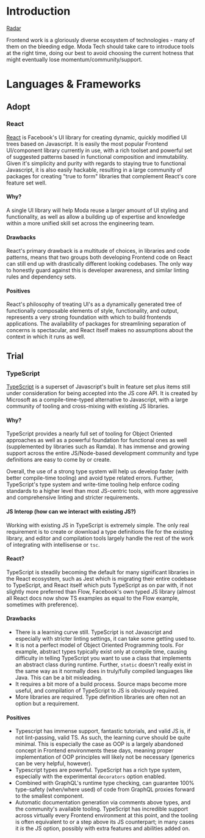 # Introduction
[Radar](https://radar.thoughtworks.com/?sheetId=https%3A%2F%2Fraw.githubusercontent.com%2FModaOperandi%2Fagora%2Fmaster%2Fcsv%2Ffrontend.csv)

Frontend work is a gloriously diverse ecosystem of technologies - many of them on the bleeding edge. Moda Tech should take care to introduce tools at the right time, doing our best to avoid choosing the current hotness that might eventually lose momentum/community/support.

# Languages & Frameworks

## Adopt

### React

[React](https://reactjs.org/) is Facebook's UI library for creating dynamic, quickly modified UI trees based on
Javascript. It is easily the most popular Frontend UI/component library currently in use, with a rich toolset and
powerful set of suggested patterns based in functional composition and immutability. Given it's simplicity and purity
with regards to staying true to functional Javascript, it is also easily hackable, resulting in a large community
of packages for creating "true to form" libraries that complement React's core feature set well.

#### Why?

A single UI library will help Moda reuse a larger amount of UI styling and functionality, as well as allow
a building up of expertise and knowledge within a more unified skill set across the engineering team.

#### Drawbacks

React's primary drawback is a multitude of choices, in libraries and code patterns, means that two groups
both developing Frontend code on React can still end up with drastically different looking codebases.
The only way to honestly guard against this is developer awareness, and similar linting rules and dependency sets.

#### Positives

React's philosophy of treating UI's as a dynamically generated tree of functionally composable elements
of style, functionality, and output, represents a very strong foundation with which to build frontends
applications. The availability of packages for streamlining separation of concerns is spectacular, and
React itself makes no assumptions about the context in which it runs as well.

## Trial

### TypeScript

[TypeScript](https://www.typescriptlang.org) is a superset of Javascript's built in feature set plus items still under
consideration for being accepted into the JS core API. It is created by Microsoft as a compile-time-typed alternative
to Javascript, with a large community of tooling and cross-mixing with existing JS libraries.

#### Why?

TypeScript provides a nearly full set of tooling for Object Oriented approaches as well as a powerful foundation for
functional ones as well (supplemented by libraries such as Ramda). It has immense and growing support across the entire
JS/Node-based development community and type definitions are easy to come by or create.

Overall, the use of a strong type system will help us develop faster (with better compile-time tooling) and avoid
type related errors. Further, TypeScript's type system and write-time tooling help enforce coding standards to a
higher level than most JS-centric tools, with more aggressive and comprehensive linting and stricter requirements.

#### JS Interop (how can we interact with existing JS?)

Working with existing JS in TypeScript is extremely simple. The only real requirement is to create or download a type
definitions file for the existing library, and editor and compilation tools largely handle the rest of the work of
integrating with intellisense or `tsc`.

#### React?

TypeScript is steadily becoming the default for many significant libraries in the React ecosystem, such as Jest which
is migrating their entire codebase to TypeScript, and React itself which puts TypeScript as on par with, if not slightly
more preferred than Flow, Facebook's own typed JS library (almost all React docs now show TS examples as equal to the Flow
example, sometimes with preference).

#### Drawbacks

- There is a learning curve still.
TypeScript is not Javascript and especially with stricter linting settings, it can take some getting used to.
- It is not a perfect model of Object Oriented Programming tools.
For example, abstract types typically exist only at compile time, causing difficulty in telling TypeScript you
want to use a class that implements an abstract class during runtime. Further, `static` doesn't really exist
in the same way as it normally does in truly/fully compiled languages like Java. This can be a bit misleading.
- It requires a bit more of a build process.
Source maps become more useful, and compilation of TypeScript to JS is obviously required.
- More libraries are required.
Type definition libraries are often not an option but a requirement.

#### Positives

- Typescript has immense support, fantastic tutorials, and valid JS is, if not lint-passing, valid TS.
As such, the learning curve should be quite minimal. This is especially the case as OOP is a largely abandoned
concept in Frontend environments these days, meaning proper implementation of OOP principles will likely
not be necessary (generics can be very helpful, however).
- Typescript types are powerful.
TypeScript has a rich type system, especially with the experimental `decorators` option enabled.
- Combined with GraphQL's runtime type checking, can guarantee 100% type-safety (when/where used) of code from GraphQL
proxies forward to the smallest component.
- Automatic documentation generation via comments above types, and the community's available tooling.
TypeScript has incredible support across virtually every Frontend environment at this point, and the tooling is often
equivalent to or a step above its JS counterpart; in many cases it *is* the JS option, possibly with extra
features and abilities added on.
